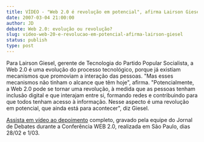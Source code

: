 ```yaml
---
title: VÍDEO - "Web 2.0 é revolução em potencial", afirma Lairson Giesel
date: 2007-03-04 21:00:00
author: JD
debate: Web 2.0: evolução ou revolução?
slug: video-web-20-e-revolucao-em-potencial-afirma-lairson-giesel
status: publish 
type: post
---
```


Para Lairson Giesel, gerente de Tecnologia do Partido Popular Socialista, a Web 2.0 é uma evolução do processo tecnológico, porque já existiam mecanismos que promoviam a interação das pessoas. "Mas esses mecanismos não tinham o alcance que têm hoje", afirma. "Potencialmente, a Web 2.0 pode se tornar uma revolução, à medida que as pessoas tenham inclusão digital e que interajam entre si, formando redes e contribuindo para que todos tenham acesso à informação. Nesse aspecto é uma revolução em potencial, que ainda está para acontecer", diz Giesel.  
  
[Assista em vídeo ao depoimento](http://www.youtube.com/watch?v=DWQNJTgCGCY&feature=PlayList&p=7C1F45931BE3452E&index=28) completo, gravado pela equipe do Jornal de Debates durante a Conferência WEB 2.0, realizada em São Paulo, dias 28/02 e 1/03.  
  
  
  
  
  
  
  
  
  
  
  
  
  
  
  
  
  
  
  

